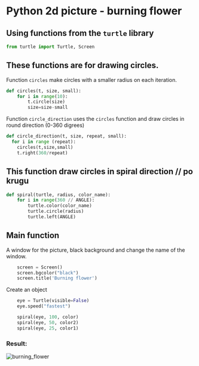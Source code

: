 
# Python 2d picture - burning flower
## Using functions from the ```turtle``` library 
```python
from turtle import Turtle, Screen
```
## These functions are for drawing circles. 
Function ``` circles ``` make circles with a smaller radius on each iteration.
```python
def circles(t, size, small):
    for i in range(10):
        t.circle(size)
        size=size-small
```
Function ``` circle_direction ``` uses the ``` circles ``` function and draw circles in round direction (0-360 digrees)
```python
def circle_direction(t, size, repeat, small):
  for i in range (repeat):
    circles(t,size,small)
    t.right(360/repeat)

```
## This function draw circles in spiral direction // po krugu
```python
def spiral(turtle, radius, color_name):
    for i in range(360 // ANGLE):
        turtle.color(color_name)
        turtle.circle(radius)
        turtle.left(ANGLE)
```
## Main function
A window for the picture, black background and change the name of the window.
```python
    screen = Screen()
    screen.bgcolor("black")
    screen.title('Burning flower')
```
Create an object
```python
    eye = Turtle(visible=False)
    eye.speed("fastest")

    spiral(eye, 100, color)
    spiral(eye, 50, color2)
    spiral(eye, 25, color1)
```

### Result:
![burning_flower](https://user-images.githubusercontent.com/72127610/110212868-b82f3980-7e9d-11eb-8745-d4d379ff2bff.jpg)
